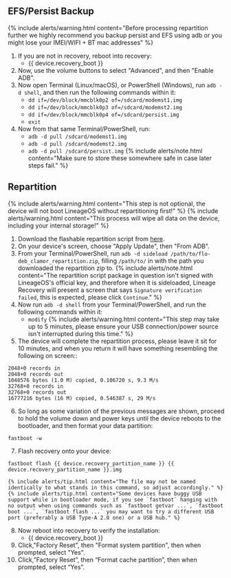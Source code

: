 ## EFS/Persist Backup

{% include alerts/warning.html content="Before processing repartition further we highly recommend you backup persist and EFS using adb or you might lose your IMEI/WIFI + BT mac addresses" %}
1. If you are not in recovery, reboot into recovery:
    * {{ device.recovery_boot }}
2. Now, use the volume buttons to select "Advanced", and then "Enable ADB".
3. Now open Terminal (Linux/macOS), or PowerShell (Windows), run `adb -d shell`, and then run the following commands within it:
    - `dd if=/dev/block/mmcblk0p2 of=/sdcard/modemst1.img`
    - `dd if=/dev/block/mmcblk0p3 of=/sdcard/modemst2.img`
    - `dd if=/dev/block/mmcblk0p4 of=/sdcard/persist.img`
    - `exit`
4. Now from that same Terminal/PowerShell, run:
    - `adb -d pull /sdcard/modemst1.img`
    - `adb -d pull /sdcard/modemst2.img`
    - `adb -d pull /sdcard/persist.img`
{% include alerts/note.html content="Make sure to store these somewhere safe in case later steps fail." %}

## Repartition
{% include alerts/warning.html content="This step is not optional, the device will not boot LineageOS without repartitioning first!" %}
{% include alerts/warning.html content="This process will wipe all data on the device, including your internal storage!" %}
1. Download the flashable repartition script from [here](https://download.ods.ninja/Android/firmware/flox/flo-deb_clamor_repartition_20201203.zip).
2. On your device's screen, choose "Apply Update", then "From ADB".
3. From your Terminal/PowerShell, run `adb -d sideload /path/to/flo-deb_clamor_repartition.zip`, filling `/path/to/` in with the path you downloaded the repartition zip to.
    {% include alerts/note.html content="The repartition script package in question isn't signed with LineageOS's official key, and therefore when it is sideloaded, Lineage Recovery will present a screen that says `Signature verification failed`, this is expected, please click `Continue`." %}
4. Now run `adb -d shell` from your Terminal/PowerShell, and run the following commands within it:
    - `modify`
    {% include alerts/warning.html content="This step may take up to 5 minutes, please ensure your USB connection/power source isn't interrupted during this time." %}
5. The device will complete the repartition process, please leave it sit for 10 minutes, and when you return it will have something resembling the following on screen::
```
2048+0 records in
2048+0 records out
1048576 bytes (1.0 M) copied, 0.106720 s, 9.3 M/s
32768+0 records in
32768+0 records out
16777216 bytes (16 M) copied, 0.546387 s, 29 M/s
```
6. So long as some variation of the previous messages are shown, proceed to hold the volume down and power keys until the device reboots to the bootloader, and then format your data partition:
```
fastboot -w
```
7. Flash recovery onto your device:
```
fastboot flash {{ device.recovery_partition_name }} {{ device.recovery_partition_name }}.img
```
    {% include alerts/tip.html content="The file may not be named identically to what stands in this command, so adjust accordingly." %}
    {% include alerts/tip.html content="Some devices have buggy USB support while in bootloader mode, if you see `fastboot` hanging with no output when using commands such as `fastboot getvar ...`, `fastboot boot ...`, `fastboot flash ...` you may want to try a different USB port (preferably a USB Type-A 2.0 one) or a USB hub." %}
8. Now reboot into recovery to verify the installation:
    * {{ device.recovery_boot }}
9. Click,"Factory Reset", then "Format system partition", then when prompted, select "Yes".
10. Click,”Factory Reset”, then “Format cache partition”, then when prompted, select “Yes”.

